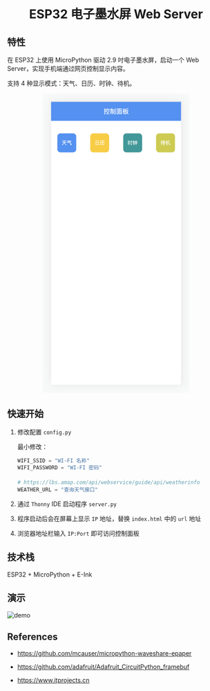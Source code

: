 <h1 align="center">
  ESP32 电子墨水屏 Web Server
</h1>

## 特性

在 ESP32 上使用 MicroPython 驱动 2.9 吋电子墨水屏，启动一个 Web Server，实现手机端通过网页控制显示内容。

支持 4 种显示模式：天气、日历、时钟、待机。

<div align="center">
  <kbd>
    <img width="340px" src="./assets/control-panel.png">
  </kbd>
</div>

## 快速开始

1. 修改配置 `config.py`

    最小修改：
    ```python
    WIFI_SSID = "WI-FI 名称"
    WIFI_PASSWORD = "WI-FI 密码"

    # https://lbs.amap.com/api/webservice/guide/api/weatherinfo
    WEATHER_URL = "查询天气接口"
    ```

2. 通过 `Thonny` IDE 启动程序 `server.py`

3. 程序启动后会在屏幕上显示 `IP` 地址，替换 `index.html` 中的 `url` 地址

4. 浏览器地址栏输入 `IP:Port` 即可访问控制面板

## 技术栈

ESP32 + MicroPython + E-Ink

## 演示

![demo](assets/demo.gif)

## References

- https://github.com/mcauser/micropython-waveshare-epaper

- https://github.com/adafruit/Adafruit_CircuitPython_framebuf

- https://www.itprojects.cn
